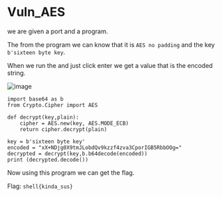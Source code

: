 # Vuln_AES

we are given a port and a program.

The from the program we can know that it is ``AES no padding`` and the key ``b'sixteen byte key``.

When we run the and just click enter we get a value that is the encoded string.

![image](https://user-images.githubusercontent.com/73250884/120999093-5a650300-c7a6-11eb-9afe-ddd6c68442b8.png)

```
import base64 as b
from Crypto.Cipher import AES

def decrypt(key,plain):
    cipher = AES.new(key, AES.MODE_ECB)
    return cipher.decrypt(plain)

key = b'sixteen byte key'
encoded = "xX+NDjg0X9tmJLobdQv9kzzf4zva3CporIGB5RbbOOg="
decrypted = decrypt(key,b.b64decode(encoded))
print (decrypted.decode())
```

Now using this program we can get the flag.

Flag: ``shell{kinda_sus}``
